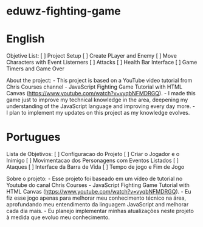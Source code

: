 # eduwz-fighting-game

# English

Objetive List:
    [ ] Project Setup
    [ ] Create PLayer and Enemy
    [ ] Move Characters with Event Listerners
    [ ] Attacks
    [ ] Health Bar Interface
    [ ] Game Timers and Game Over

About the project:
    - This project is based on a YouTube video tutorial from Chris Courses channel - JavaScript Fighting Game Tutorial with HTML Canvas (https://www.youtube.com/watch?v=vyqbNFMDRGQ).
    - I made this game just to improve my technical knowledge in the area, deepening my understanding of the JavaScript language and improving every day more.
    - I plan to implement my updates on this project as my knowledge evolves.

# Portugues

Lista de Objetivos:
    [ ] Configuracao do Projeto
    [ ] Criar o Jogador e o Inimigo
    [ ] Movimentacao dos Personagens com Eventos Listados
    [ ] Ataques
    [ ] Interface da Barra de Vida
    [ ] Tempo de jogo e Fim de Jogo

Sobre o projeto:
    - Esse projeto foi baseado em um vídeo de tutorial no Youtube do canal Chris Courses - JavaScript Fighting Game Tutorial with HTML Canvas (https://www.youtube.com/watch?v=vyqbNFMDRGQ).
    - Eu fiz esse jogo apenas para melhorar meu conhecimento técnico na área, aprofundando meu entendimento da linguagem JavaScript and melhorar cada dia mais.
    - Eu planejo implementar minhas atualizações neste projeto à medida que evoluo meu conhecimento.
